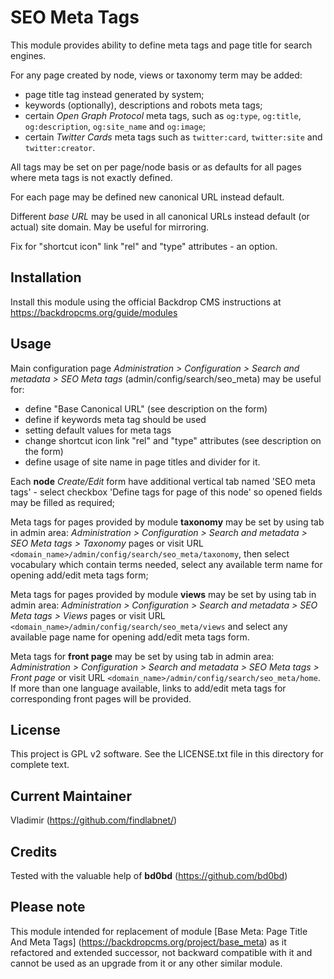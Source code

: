 SEO Meta Tags
===================================

This module provides ability to define meta tags and page title 
for search engines.

For any page created by node, views or taxonomy term may be added:
  
- page title tag instead generated by system;
- keywords (optionally), descriptions and robots meta tags; 
- certain *Open Graph Protocol* meta tags, such as `og:type`, `og:title`, 
  `og:description`, `og:site_name` and `og:image`;
- certain *Twitter Cards* meta tags such as `twitter:card`, `twitter:site`
  and `twitter:creator`.  

All tags may be set on per page/node basis or as defaults for all pages 
where meta tags is not exactly defined.

For each page may be defined new canonical URL instead default.

Different *base URL* may be used in all canonical URLs instead default 
(or actual) site domain. May be useful for mirroring.

Fix for "shortcut icon" link "rel" and "type" attributes - an option.

Installation
------------

Install this module using the official Backdrop CMS instructions at
 https://backdropcms.org/guide/modules

Usage
-----
Main configuration page *Administration > Configuration > 
Search and metadata > SEO Meta tags* (admin/config/search/seo_meta) 
may be useful for:

- define "Base Canonical URL" (see description on the form) 
- define if keywords meta tag should be used
- setting default values for meta tags
- change shortcut icon link "rel" and "type" attributes (see description on the form)
- define usage of site name in page titles and divider for it.

Each **node** *Create/Edit* form have additional vertical tab named 
'SEO meta tags' - select checkbox 'Define tags for page of this node' 
so opened fields may be filled as required;

Meta tags for pages provided by module **taxonomy** may be set by using tab 
in admin area: *Administration > Configuration > Search and metadata > 
SEO Meta tags > Taxonomy* pages or visit URL 
`<domain_name>/admin/config/search/seo_meta/taxonomy`, 
then select vocabulary which contain terms needed, select any available 
term name for opening add/edit meta tags form;
 
Meta tags for pages provided by module **views** may be set by using tab 
in admin area: *Administration > Configuration > Search and metadata > 
SEO Meta tags > Views* pages or visit URL 
`<domain_name>/admin/config/search/seo_meta/views` 
and select any available page name for opening add/edit meta tags form.

Meta tags for **front page** may be set by using tab 
in admin area: *Administration > Configuration > Search and metadata > 
SEO Meta tags > Front page* or visit URL 
`<domain_name>/admin/config/search/seo_meta/home`. 
If more than one language available, links to add/edit meta tags for 
corresponding front pages will be provided.

License
-------

This project is GPL v2 software. See the LICENSE.txt file in this directory for
complete text.

Current Maintainer
------------------

Vladimir (https://github.com/findlabnet/)

Credits
------------------
Tested with the valuable help of **bd0bd** (https://github.com/bd0bd)

Please note
----------------------

This module intended for replacement of module [Base Meta: Page Title And Meta Tags] (https://backdropcms.org/project/base_meta) as it refactored and extended successor, 
not backward compatible with it and cannot be used as an upgrade from it or any other
similar module.
